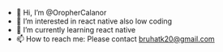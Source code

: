 - 👋 Hi, I’m @OropherCalanor
- 👀 I’m interested in react native also low coding 
- 🌱 I’m currently learning react native
- 📫 How to reach me: Please contact bruhatk20@gmail.com
<!---
OropherCalanor/OropherCalanor is a ✨ special ✨ repository because its `README.md` (this file) appears on your GitHub profile.
You can click the Preview link to take a look at your changes.
--->
